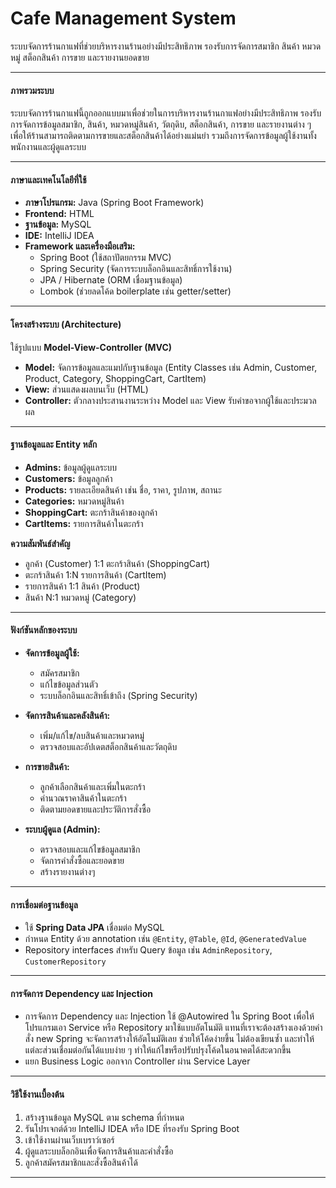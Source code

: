 # Cafe Management System

ระบบจัดการร้านกาแฟที่ช่วยบริหารงานร้านอย่างมีประสิทธิภาพ รองรับการจัดการสมาชิก สินค้า หมวดหมู่ สต็อกสินค้า การขาย และรายงานยอดขาย

---

#### ภาพรวมระบบ
ระบบจัดการร้านกาแฟนี้ถูกออกแบบมาเพื่อช่วยในการบริหารงานร้านกาแฟอย่างมีประสิทธิภาพ รองรับการจัดการข้อมูลสมาชิก, สินค้า, หมวดหมู่สินค้า, วัตถุดิบ, สต็อกสินค้า, การขาย และรายงานต่าง ๆ เพื่อให้ร้านสามารถติดตามการขายและสต็อกสินค้าได้อย่างแม่นยำ รวมถึงการจัดการข้อมูลผู้ใช้งานทั้งพนักงานและผู้ดูแลระบบ


---

#### ภาษาและเทคโนโลยีที่ใช้
- **ภาษาโปรแกรม:** Java (Spring Boot Framework)  
- **Frontend:** HTML  
- **ฐานข้อมูล:** MySQL  
- **IDE:** IntelliJ IDEA  
- **Framework และเครื่องมือเสริม:**  
  - Spring Boot (ใช้สถาปัตยกรรม MVC)  
  - Spring Security (จัดการระบบล็อกอินและสิทธิ์การใช้งาน)  
  - JPA / Hibernate (ORM เชื่อมฐานข้อมูล)  
  - Lombok (ช่วยลดโค้ด boilerplate เช่น getter/setter)  

---

#### โครงสร้างระบบ (Architecture)
ใช้รูปแบบ **Model-View-Controller (MVC)**  
- **Model:** จัดการข้อมูลและแมปกับฐานข้อมูล (Entity Classes เช่น Admin, Customer, Product, Category, ShoppingCart, CartItem)  
- **View:** ส่วนแสดงผลบนเว็บ (HTML)  
- **Controller:** ตัวกลางประสานงานระหว่าง Model และ View รับคำขอจากผู้ใช้และประมวลผล  

---

#### ฐานข้อมูลและ Entity หลัก
- **Admins:** ข้อมูลผู้ดูแลระบบ  
- **Customers:** ข้อมูลลูกค้า  
- **Products:** รายละเอียดสินค้า เช่น ชื่อ, ราคา, รูปภาพ, สถานะ  
- **Categories:** หมวดหมู่สินค้า  
- **ShoppingCart:** ตะกร้าสินค้าของลูกค้า  
- **CartItems:** รายการสินค้าในตะกร้า  

**ความสัมพันธ์สำคัญ**  
- ลูกค้า (Customer) 1:1 ตะกร้าสินค้า (ShoppingCart)  
- ตะกร้าสินค้า 1:N รายการสินค้า (CartItem)  
- รายการสินค้า 1:1 สินค้า (Product)  
- สินค้า N:1 หมวดหมู่ (Category)  

---

#### ฟังก์ชันหลักของระบบ
- **จัดการข้อมูลผู้ใช้:**  
  - สมัครสมาชิก  
  - แก้ไขข้อมูลส่วนตัว  
  - ระบบล็อกอินและสิทธิ์เข้าถึง (Spring Security)  

- **จัดการสินค้าและคลังสินค้า:**  
  - เพิ่ม/แก้ไข/ลบสินค้าและหมวดหมู่  
  - ตรวจสอบและอัปเดตสต็อกสินค้าและวัตถุดิบ  

- **การขายสินค้า:**  
  - ลูกค้าเลือกสินค้าและเพิ่มในตะกร้า  
  - คำนวณราคาสินค้าในตะกร้า  
  - ติดตามยอดขายและประวัติการสั่งซื้อ  

- **ระบบผู้ดูแล (Admin):**  
  - ตรวจสอบและแก้ไขข้อมูลสมาชิก  
  - จัดการคำสั่งซื้อและยอดขาย  
  - สร้างรายงานต่างๆ  

---

#### การเชื่อมต่อฐานข้อมูล
- ใช้ **Spring Data JPA** เชื่อมต่อ MySQL  
- กำหนด Entity ด้วย annotation เช่น `@Entity`, `@Table`, `@Id`, `@GeneratedValue`  
- Repository interfaces สำหรับ Query ข้อมูล เช่น `AdminRepository`, `CustomerRepository`  

---

#### การจัดการ Dependency และ Injection
- การจัดการ Dependency และ Injection ใช้ @Autowired ใน Spring Boot เพื่อให้โปรแกรมเอา Service หรือ Repository มาใช้แบบอัตโนมัติ แทนที่เราจะต้องสร้างเองด้วยคำสั่ง new Spring จะจัดการสร้างให้อัตโนมัติเลย ช่วยให้โค้ดง่ายขึ้น ไม่ต้องเขียนซ้ำ และทำให้แต่ละส่วนเชื่อมต่อกันได้แบบง่าย ๆ ทำให้แก้ไขหรือปรับปรุงโค้ดในอนาคตได้สะดวกขึ้น
- แยก Business Logic ออกจาก Controller ผ่าน Service Layer  

---

#### วิธีใช้งานเบื้องต้น
1. สร้างฐานข้อมูล MySQL ตาม schema ที่กำหนด  
2. รันโปรเจกต์ด้วย IntelliJ IDEA หรือ IDE ที่รองรับ Spring Boot  
3. เข้าใช้งานผ่านเว็บเบราว์เซอร์  
4. ผู้ดูแลระบบล็อกอินเพื่อจัดการสินค้าและคำสั่งซื้อ  
5. ลูกค้าสมัครสมาชิกและสั่งซื้อสินค้าได้  

---
